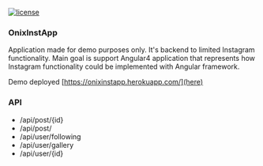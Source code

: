 [![license](https://img.shields.io/github/license/mrjazz/onixinstapp.svg?style=flat-square)](license)

### OnixInstApp

Application made for demo purposes only. It's backend to limited Instagram functionality.
Main goal is support Angular4 application that represents how Instagram functionality could be implemented with Angular framework.

Demo deployed [https://onixinstapp.herokuapp.com/](here)

### API

 - /api/post/{id}
 - /api/post/
 - /api/user/following
 - /api/user/gallery
 - /api/user/{id}

